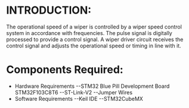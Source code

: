 # INTRODUCTION:

 The operational speed of a wiper is controlled by a wiper speed control system in accordance with frequencies. The pulse signal is digitally processed to provide a control signal. A wiper driver circuit receives the control signal and adjusts the operational speed or timing in line with it.
 
 # Components Required:
* Hardware Requirements
   --STM32 Blue Pill Development Board STM32F103C8T6
    --ST-Link-V2
    --Jumper Wires
* Software Requirements
   --Keil IDE
    --STM32CubeMX
    
    
    
    

